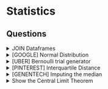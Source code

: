 # Statistics

## Questions

<details>

<summary>JOIN Dataframes</summary>

Can you tell me the ways in which 2 pandas data frames can be joined?

**Answer**

* merge() is used to combine two (or more) dataframes on the basis of values of common columns (indices can also be used, use left\_index=True and/or right\_index=True)
* concat() is used to append one (or more) dataframes one below the other (or sideways, depending on whether the axis option is set to 0 or 1).
* join() is used to merge 2 dataframes on the basis of the index; instead of using merge() with the option left\_index=True we can use join().

</details>

<details>

<summary>[GOOGLE] Normal Distribution</summary>

Write a function to generate N samples from a normal distribution and plot the histogram.

**Answer**

```python
import numpy as np
import numpy as np
import matplotlib.pyplot as plt

def generate_samples(n, mean, std):
  """Generates N samples from a normal distribution with mean `mean` and standard deviation `std`."""
  return np.random.normal(mean, std, n)

def plot_histogram(samples):
  """Plots a histogram of the given samples."""
  plt.hist(samples, bins=100)
  plt.show()

# Generate 100 samples from a normal distribution with mean 0 and standard deviation 1.
samples = generate_samples(1000, 0, 1)

# Plot the histogram of the samples.
plot_histogram(samples)
```

</details>

<details>

<summary>[UBER] Bernoulli trial generator</summary>

Given a random Bernoulli trial generator, write a function to return a value sampled from a normal distribution.

**Answer**

```python
# *Solution recieved from the community via [merge request](https://github.com/dipranjan/dsinterviewqns/pull/5)*

import numpy as np
import pandas as pd
import matplotlib.pyplot as plt

# straightforward using the central limit theorem.

p = .5
n = 10000

# returns standard normal output via the central limit theorem
def standard_normal_output(p,n):
    bernoulli_mean = p
    bernoulli_variance = p*(1-p)
    bernoulli_std = abs(np.sqrt(bernoulli_variance))
    sample = np.random.binomial(size = n, n = 1, p = p)
    return (sample.mean() - bernoulli_mean)/(bernoulli_std/np.sqrt(n))

# now we plot this output 10000 times to indeed show it is a standard normal distribution
def plot_output():
    outputs=[]
    for i in range(0,n):
        outputs.append(standard_normal_output(p=p,n=n))
    num_bins = 20
    plt.hist(outputs, bins=num_bins, facecolor='blue', alpha=0.5)
    plt.show() 
plot_output()
```

</details>

<details>

<summary>[PINTEREST] Interquartile Distance</summary>

Given an array of unsorted random numbers (decimals) find the interquartile distance.

**Answer**

```python
# Interquartile distance is the difference between first and third quartile

# first let's generate a list of random numbers

import random
import numpy as np

li = [round(random.uniform(33.33, 66.66), 2) for i in range(50)]
print(li)

qtl_1 = np.quantile(li,.25)
qtl_3 = np.quantile(li,.75)

print("Interquartile distance: ", qtl_1 - qtl_3)
```

</details>

<details>

<summary>[GENENTECH] Imputing the median</summary>

Write a function cheese\_median to impute the median price of the selected California cheeses in place of the missing values. You may assume at least one cheese is not missing its price.

**Answer**

```python
import pandas as pd

cheeses = {"Name": ["Bohemian Goat", "Central Coast Bleu", "Cowgirl Mozzarella", "Cypress Grove Cheddar", "Oakdale Colby"], "Price" : [15.00, None, 30.00, None, 45.00]}

df_cheeses = pd.DataFrame(cheeses)
```

</details>

<details>

<summary>Show the Central Limit Theorem</summary>

In order to do this we will start with a non-normal distribution example the uniform distribution. Next, we will sample that distribution and get the mean of the sample, we will do this repeatedly. As per the central limit theorem the plot of the means will resemble a normal distribution.

**Answer**

```python
import numpy as np
import pandas as pd
import matplotlib.pyplot as plt

def sampling(n):
    # Create sample from uniform distribution
    sample = np.random.uniform(size=n, low = 1, high = 6)
    return sample.mean() #3.5 subtract the population mean if you want mean=0 for the normal distribution

# now we sample this 10000 times to indeed show it is a standard normal distribution
def plot_output(n):
    outputs=[]
    for i in range(0,n):
        outputs.append(sampling(30))
    num_bins = 20
    plt.hist(outputs, bins=num_bins, facecolor='blue', alpha=0.5)
    plt.title("Sample")
    plt.show() 

plot_output(10000)

```

&#x20;![](<../.gitbook/assets/image (1) (1).png>)

</details>
